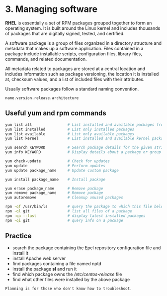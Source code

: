 # 3. Managing software
**RHEL** is essentially a set of RPM packages grouped together to form an operating system. It is built around the Linux kernel and includes thousands of packages that are digitally signed, tested, and certified.

A software package is a group of files organized in a directory structure and metadata that makes up a software application. Files contained in a package include installable scripts, configuration files, library files, commands, and related documentation.

All metadata related to packages are stored at a central location and includes information such as package versioning, the location it is installed at, checksum values, and a list of included files with their attributes.

Usually software packages follow a standard naming convention.

```plaintext
name.version.release.architecture
```

## Useful yum and rpm commands
```bash
yum list all                # List installed and available packages from repositories
yum list installed          # List only installed packages
yum list available          # List only available packages
yum list kernel             # List installed and available kernel packages

yum search KEYWORD          # Search package details for the given string
yum info KEYWORD            # Display details about a package or group of packages

yum check-update            # Check for updates
yum update                  # Perform updates
yum update package_name     # Update custom package

yum install package_name    # Install package

yum erase package_name      # Remove package
yum remove package_name     # Remove package
yum autoremove              # Cleanup unused packages

rpm -qf /usr/bin/ls         # query the package to which this file belongs
rpm -ql git                 # list all files of a package
rpm -qa --last              # display latest installed packages
rpm -qi git                 # query info on a package
```

## Practice
- search the package containing the Epel repository configuration file and install it
- install Apache web server
- find packages containing a file named nptd
- install the package **sl** and run it
- find which package owns the */etc/centos-release* file
- find what other files were installed by the above package


```Planning is for those who don't know how to troubleshoot.```